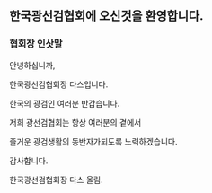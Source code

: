 ## 한국광선검협회에 오신것을 환영합니다.

### 협회장 인삿말
안녕하십니까,

한국광선검협회장 다스입니다.

한국의 광검인 여러분 반갑습니다.

저희 광선검협회는 항상 여러분의 곁에서

즐거운 광검생활의 동반자가되도록 노력하겠습니다.

감사합니다.

한국광선검협회장 다스 올림.
